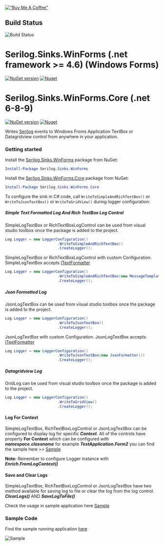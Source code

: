 [!["Buy Me A Coffee"](https://www.buymeacoffee.com/assets/img/custom_images/orange_img.png)](https://www.buymeacoffee.com/umairsyed613)

## Build Status

![Build Status](https://travis-ci.org/umairsyed613/Serilog.Sinks.WinForms.svg?branch=master)

# Serilog.Sinks.WinForms (.net framework >= 4.6) (Windows Forms)

[![NuGet version](https://badge.fury.io/nu/Serilog.Sinks.WinForms.png)](https://badge.fury.io/nu/Serilog.Sinks.WinForms) [![Nuget](https://img.shields.io/nuget/dt/Serilog.Sinks.WinForms)](https://www.nuget.org/packages/Serilog.Sinks.WinForms)

# Serilog.Sinks.WinForms.Core (.net 6-8-9)

[![NuGet version](https://badge.fury.io/nu/Serilog.Sinks.WinForms.Core.png)](https://badge.fury.io/nu/Serilog.Sinks.WinForms.Core) [![Nuget](https://img.shields.io/nuget/dt/Serilog.Sinks.WinForms.Core)](https://www.nuget.org/packages/Serilog.Sinks.WinForms.Core)


Writes [Serilog](https://serilog.net) events to Windows Froms Application TextBox or Datagridview control from anywhere in your application.

### Getting started

Install the [Serilog.Sinks.WinForms](https://www.nuget.org/packages/Serilog.Sinks.WinForms/) package from NuGet:

```powershell
Install-Package Serilog.Sinks.WinForms
```

Install the [Serilog.Sinks.WinForms.Core](https://www.nuget.org/packages/Serilog.Sinks.WinForms.Core/) package from NuGet:

```powershell
Install-Package Serilog.Sinks.WinForms.Core
```

To configure the sink in C# code, call `WriteToSimpleAndRichTextBox()` or `WriteToJsonTextBox()` or `WriteToGridView()` during logger configuration:

##### Simple Text Formatted Log And Rich TextBox Log Control

SimpleLogTextBox or RichTextBoxLogControl can be used from visual studio toolbox once the package is added to the project.

```csharp
Log.Logger = new LoggerConfiguration()
                        .WriteToSimpleAndRichTextBox()
                        .CreateLogger();
```

SimpleLogTextBox or RichTextBoxLogControl with custom Configuration. SimpleLogTextBox accepts [ITextFormatter](https://github.com/serilog/serilog/blob/dev/src/Serilog/Formatting/ITextFormatter.cs)

```csharp
Log.Logger = new LoggerConfiguration()
                        .WriteToSimpleAndRichTextBox(new MessageTemplateTextFormatter("{Timestamp} [{Level}] {Message} {Exception}"))
                        .CreateLogger();
```

##### Json Formatted Log

JsonLogTextBox can be used from visual studio toolbox once the package is added to the project.

```csharp
Log.Logger = new LoggerConfiguration()
                        .WriteToJsonTextBox()
                        .CreateLogger();
```

JsonLogTextBox with custom Configuration. JsonLogTextBox accepts [ITextFormatter](https://github.com/serilog/serilog/blob/dev/src/Serilog/Formatting/ITextFormatter.cs)

```csharp
Log.Logger = new LoggerConfiguration()
                        .WriteToJsonTextBox(new JsonFormatter())
                        .CreateLogger();
```

##### Datagridview Log

GridLog can be used from visual studio toolbox once the package is added to the project.

```csharp
Log.Logger = new LoggerConfiguration()
                        .WriteToGridView()
                        .CreateLogger();
```

#### Log For Context

SimpleLogTextBox, RichTextBoxLogControl or JsonLogTextBox can be configured to display log for specific ***Context***.
All of the controls have property **For Context** which can be configured with ***namespace.classname*** for example ***TestApplication.Form2*** you can find the sample here >> [Sample](https://github.com/umairsyed613/Serilog.Sinks.WinForms/blob/master/src/Sample/TestApplication/Form2.cs)

**Note:** Remember to configure Logger instance with ***Enrich.FromLogContext()***


#### Save and Clear Logs
SimpleLogTextBox, RichTextBoxLogControl or JsonLogTextBox have two method available for saving log to file or clear the log from the log control.
***ClearLogs()*** AND ***SaveLogToFile()***

Check the usage in sample application here [Sample](https://github.com/umairsyed613/Serilog.Sinks.WinForms/blob/master/src/Sample/TestApplication/Form2.cs)


### Sample Code

Find the sample running application [here](https://github.com/umairsyed613/Serilog.Sinks.WinForms/tree/master/Sample/TestApplication/)

![Sample](https://github.com/umairsyed613/Serilog.Sinks.WinForms/blob/main/SampleVideo.gif)
